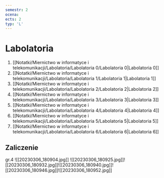 ```yaml
---
semestr: 2
ocena: 
ects: 2
typ: 'L'
---
```


# Labolatoria
1. [[Notatki/Miernictwo w informatyce i telekomunikacji/Labolatoria/Labolatoria 0/Labolatoria 0|Labolatoria 0]]
2. [[Notatki/Miernictwo w informatyce i telekomunikacji/Labolatoria/Labolatoria 1/Labolatoria 1|Labolatoria 1]]
3. [[Notatki/Miernictwo w informatyce i telekomunikacji/Labolatoria/Labolatoria 2/Labolatoria 2|Labolatoria 2]]
4. [[Notatki/Miernictwo w informatyce i telekomunikacji/Labolatoria/Labolatoria 3/Labolatoria 3|Labolatoria 3]]
5. [[Notatki/Miernictwo w informatyce i telekomunikacji/Labolatoria/Labolatoria 4/Labolatoria 4|Labolatoria 4]]
6. [[Notatki/Miernictwo w informatyce i telekomunikacji/Labolatoria/Labolatoria 5/Labolatoria 5|Labolatoria 5]]
7. [[Notatki/Miernictwo w informatyce i telekomunikacji/Labolatoria/Labolatoria 6/Labolatoria 6|Labolatoria 6]]

## Zaliczenie

gr.4
![[20230306_180904.jpg]]
![[20230306_180925.jpg]]![[20230306_180932.jpg]]![[20230306_180940.jpg]]![[20230306_180946.jpg]]![[20230306_180952.jpg]]